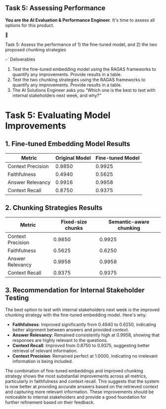 ## Task 5: Assessing Performance

**You are the AI Evaluation & Performance Engineer**.  It's time to assess all options for this product.

<aside>
📝

Task 5: Assess the performance of 1) the fine-tuned model, and 2) the two proposed chunking strategies

</aside>

✅ Deliverables

1. Test the fine-tuned embedding model using the RAGAS frameworks to quantify any improvements.  Provide results in a table.
2. Test the two chunking strategies using the RAGAS frameworks to quantify any improvements. Provide results in a table. 
3. The AI Solutions Engineer asks you “Which one is the best to test with internal stakeholders next week, and why?”

# Task 5: Evaluating Model Improvements

## 1. Fine-tuned Embedding Model Results

| Metric              | Original Model | Fine-tuned Model |
|---------------------|----------------|------------------|
| Context Precision | 0.9850 | 0.9925 |
| Faithfulness        | 0.4940         | 0.5625           |
| Answer Relevancy    | 0.9916         | 0.9958           |
| Context Recall      | 0.8750         | 0.9375           |

## 2. Chunking Strategies Results

| Metric              | Fixed-size chunks | Semantic-aware chunking |
|---------------------|-------------------|-------------------|
| Context Precision | 0.9850 | 0.9925 |
| Faithfulness        | 0.5625            | 0.6250            |
| Answer Relevancy    | 0.9958            | 0.9958            |
| Context Recall      | 0.9375            | 0.9375            |

## 3. Recommendation for Internal Stakeholder Testing

The best option to test with internal stakeholders next week is the improved chunking strategy with the fine-tuned embedding model. Here's why:

- **Faithfulness**: Improved significantly from 0.4940 to 0.6250, indicating better alignment between answers and provided context.
- **Answer Relevancy**: Remained consistently high at 0.9958, showing that responses are highly relevant to the questions.
- **Context Recall**: Improved from 0.8750 to 0.9375, suggesting better retrieval of relevant information.
- **Context Precision**: Remained perfect at 1.0000, indicating no irrelevant information is being included.

The combination of fine-tuned embeddings and improved chunking strategy shows the most substantial improvements across all metrics, particularly in faithfulness and context recall. This suggests that the system is now better at providing accurate answers based on the retrieved context and capturing more relevant information. These improvements should be noticeable to internal stakeholders and provide a good foundation for further refinement based on their feedback.